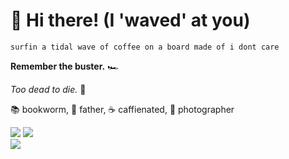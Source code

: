 # 🌊 Hi there! (I 'waved' at you)

```surfin a tidal wave of coffee on a board made of i dont care```

**Remember the buster.** 🏎

_Too dead to die._ 🚬

📚 bookworm, 👶 father, ☕ caffienated, 📸 photographer

![](https://github-readme-stats.vercel.app/api?username=joyousdevil&theme=light&hide_border=false&include_all_commits=true&count_private=true)
![](https://github-readme-streak-stats.herokuapp.com/?user=joyousdevil&theme=light&hide_border=false)<br/>
![](https://github-readme-stats.vercel.app/api/top-langs/?username=joyousdevil&theme=light&hide_border=false&include_all_commits=true&count_private=true&layout=compact)
